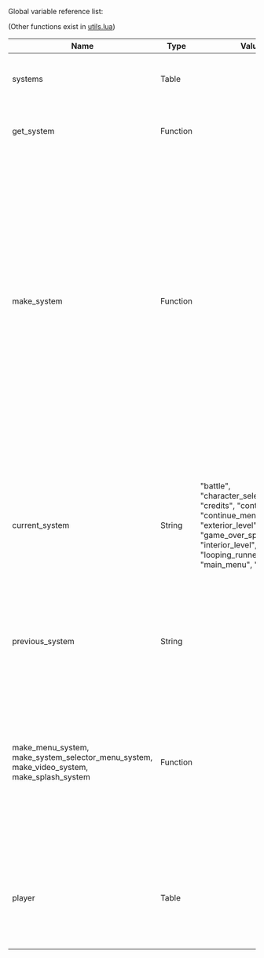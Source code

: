 Global variable reference list:

(Other functions exist in [utils.lua](../code/aab_utils.lua))

| Name                                                                                      | Type     | Values                                                                                                                                                                                            | Usage                                                                                                                                                                                                                                                                                                                    |
|-------------------------------------------------------------------------------------------|----------|---------------------------------------------------------------------------------------------------------------------------------------------------------------------------------------------------|--------------------------------------------------------------------------------------------------------------------------------------------------------------------------------------------------------------------------------------------------------------------------------------------------------------------------|
| systems                                                                                   | Table    |                                                                                                                                                                                                   | Used internally by the engine to track systems.                                                                                                                                                                                                                                                                          |                                                                                                                                                                                                             |
| get_system                                                                                | Function |                                                                                                                                                                                                   | Used internally by the engine to load systems.                                                                                                                                                                                                                                                                           |
| make_system                                                                               | Function |                                                                                                                                                                                                   | This function should be used to register any systems. It takes three arguments. The first is the String id of the system you are adding. The second is a reference to a function, which will be called upon first load of that system. The third is a function that will be called every tick until the system finishes. |
| current_system                                                                            | String   | "battle", "character_selection_menu", "credits", "continue_menu", "continue_menu_splash", "exterior_level", "game_over_splash", "intro", "interior_level", "looping_runner", "main_menu", "title" | This variable is used to switch between systems and indicate to the engine that your system is done. Simply set the variable to the String id of the next system to load.                                                                                                                                                |
| previous_system                                                                           | String   |                                                                                                                                                                                                   | Used internally by the engine to track when the system changes.                                                                                                                                                                                                                                                          |
| make_menu_system, make_system_selector_menu_system, make_video_system, make_splash_system | Function |                                                                                                                                                                                                   | These functions are convenience functions designed to easily produce various kinds of simple systems. See [splash](../code/aad_splash.lua), [menu](../code/aad_menu.lua) and [video](../code/aad_video.lua) for more details.                                                                                            |
| player                                                                                    | Table    |                                                                                                                                                                                                   | This table stores information on the player. For more details, see [the player format document](../docs/player_format.md)                                                                                                                                                                                                |

